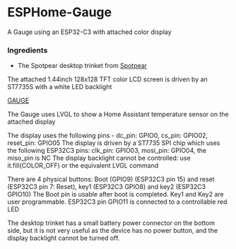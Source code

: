 # ESPHome-Gauge
A Gauge using an ESP32-C3 with attached color display

### Ingredients
- The Spotpear desktop trinket from [Spotpear](https://spotpear.com/shop/ESP32-C3-desktop-trinket-Mini-TV-Portable-Pendant-LVGL-1.44inch-LCD-ST7735.html)

The attached 1.44inch 128x128 TFT color LCD screen is driven by an ST7735S with a white LED backlight

[GAUGE](Gauge.jpg)

The Gauge uses LVGL to show a Home Assistant temperature sensor on the attached display

The display uses the following pins - dc_pin: GPIO0, cs_pin: GPIO02, reset_pin: GPIO05 
The display is driven by a ST7735 SPI chip which uses the following ESP32C3 pins: clk_pin: GPIO03, mosi_pin: GPIO04, the miso_pin is NC
The display backlight cannot be controlled: use it.fill(COLOR_OFF) or the equivalent LVGL command

There are 4 physical buttons: Boot (GPIO9) (ESP32C3 pin 15) and reset (ESP32C3 pin 7: Reset), key1 (ESP32C3 GPIO8) and key2 (ESP32C3 GPIO10)
The Boot pin is usable after boot is completed.  Key1 and Key2 are user programmable.
ESP32C3 pin GPIO11 is connected to a controllable red LED

The desktop trinket has a small battery power connector on the bottom side, but it is not very useful as the device has no power button,
and the display backlight cannot be turned off.
